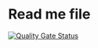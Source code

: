 # Read me file
[![Quality Gate Status](https://sonarcloud.io/api/project_badges/measure?project=Atami1234_CS290-Project-Phase3&metric=alert_status)](https://sonarcloud.io/summary/new_code?id=Atami1234_CS290-Project-Phase3)
